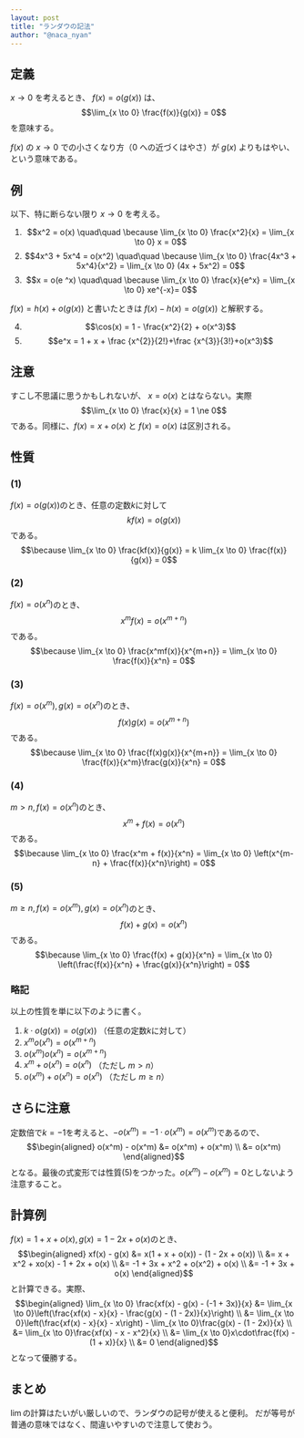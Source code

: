 ```yaml
---
layout: post
title: "ランダウの記法"
author: "@naca_nyan"
---
```


## 定義
$x \to 0$ を考えるとき、 $f(x) = o(g(x))$ は、
$$\lim_{x \to 0} \frac{f(x)}{g(x)} = 0$$
を意味する。

$f(x)$ の $x \to 0$ での小さくなり方（$0$ への近づくはやさ）が $g(x)$ よりもはやい、という意味である。

## 例
以下、特に断らない限り $x \to 0$ を考える。

1. $$x^2 = o(x) \quad\quad \because \lim_{x \to 0} \frac{x^2}{x} = \lim_{x \to 0} x = 0$$
2. $$4x^3 + 5x^4 = o(x^2) \quad\quad \because \lim_{x \to 0} \frac{4x^3 + 5x^4}{x^2} = \lim_{x \to 0} (4x + 5x^2) = 0$$
3. $$x = o(e ^x) \quad\quad \because \lim_{x \to 0} \frac{x}{e^x} = \lim_{x \to 0} xe^{-x}= 0$$

$f(x) = h(x) + o(g(x))$ と書いたときは $f(x) - h(x) = o(g(x))$ と解釈する。

4. $$\cos(x) = 1 - \frac{x^2}{2} + o(x^3)$$
5. $$e^x = 1 + x + \frac {x^{2}}{2!}+\frac {x^{3}}{3!}+o(x^3)$$

## 注意
すこし不思議に思うかもしれないが、 $x = o(x)$ とはならない。実際
$$\lim_{x \to 0} \frac{x}{x} = 1 \ne 0$$
である。同様に、$f(x) = x + o(x)$ と $f(x) = o(x)$ は区別される。

## 性質
### (1)
$f(x) = o(g(x))$のとき、任意の定数$k$に対して$$kf(x) = o(g(x))$$である。
$$\because \lim_{x \to 0} \frac{kf(x)}{g(x)} = k \lim_{x \to 0} \frac{f(x)}{g(x)} = 0$$

### (2)
$f(x) = o(x^n)$のとき、$$x^mf(x) = o(x^{m+n})$$である。
$$\because \lim_{x \to 0} \frac{x^mf(x)}{x^{m+n}} = \lim_{x \to 0} \frac{f(x)}{x^n} = 0$$

### (3)
$f(x) = o(x^m), g(x) = o(x^n)$のとき、$$f(x)g(x) = o(x^{m+n})$$である。
$$\because \lim_{x \to 0} \frac{f(x)g(x)}{x^{m+n}} = \lim_{x \to 0} \frac{f(x)}{x^m}\frac{g(x)}{x^n} = 0$$

### (4)
$m \gt n, f(x) = o(x^n)$のとき、$$x^m + f(x) = o(x^{n})$$である。
$$\because \lim_{x \to 0} \frac{x^m + f(x)}{x^n} = \lim_{x \to 0} \left(x^{m-n} + \frac{f(x)}{x^n}\right) = 0$$

### (5)
$m \ge n, f(x) = o(x^m), g(x) = o(x^n)$のとき、$$f(x) + g(x) = o(x^{n})$$である。
$$\because \lim_{x \to 0} \frac{f(x) + g(x)}{x^n} = \lim_{x \to 0} \left(\frac{f(x)}{x^n} + \frac{g(x)}{x^n}\right) = 0$$

### 略記
以上の性質を単に以下のように書く。

1. $k \cdot o(g(x)) = o(g(x))$ （任意の定数$k$に対して）
2. $x^mo(x^n) = o(x^{m+n})$
3. $o(x^m)o(x^n) = o(x^{m+n})$
4. $x^m + o(x^n) = o(x^n)$ （ただし $m \gt n$）
5. $o(x^m) + o(x^n) = o(x^n)$ （ただし $m \ge n$）

## さらに注意
定数倍で$k = -1$を考えると、$- o(x^m) = -1 \cdot o(x^m) = o(x^m)$であるので、
$$\begin{aligned}
o(x^m) - o(x^m) &= o(x^m) + o(x^m) \\
&= o(x^m)
\end{aligned}$$
となる。最後の式変形では性質(5)をつかった。$o(x^m) - o(x^m) = 0$としないよう注意すること。

## 計算例
$f(x) = 1 + x + o(x), g(x) = 1 - 2x + o(x)$のとき、
$$\begin{aligned}
xf(x) - g(x) &= x(1 + x + o(x)) - (1 - 2x + o(x)) \\
 &= x + x^2 + xo(x) - 1 + 2x + o(x) \\
 &= -1 + 3x + x^2 + o(x^2) + o(x) \\
 &= -1 + 3x + o(x)
\end{aligned}$$
と計算できる。実際、
$$\begin{aligned}
\lim_{x \to 0} \frac{xf(x) - g(x) - (-1 + 3x)}{x} &= \lim_{x \to 0}\left(\frac{xf(x) - x}{x} - \frac{g(x) - (1 - 2x)}{x}\right) \\
 &= \lim_{x \to 0}\left(\frac{xf(x) - x}{x} - x\right) - \lim_{x \to 0}\frac{g(x) - (1 - 2x)}{x} \\
 &= \lim_{x \to 0}\frac{xf(x) - x - x^2}{x} \\
 &= \lim_{x \to 0}x\cdot\frac{f(x) - (1 + x)}{x} \\
 &= 0
\end{aligned}$$
となって優勝する。

## まとめ
$\lim$の計算はたいがい厳しいので、ランダウの記号が使えると便利。
だが等号が普通の意味ではなく、間違いやすいので注意して使おう。
